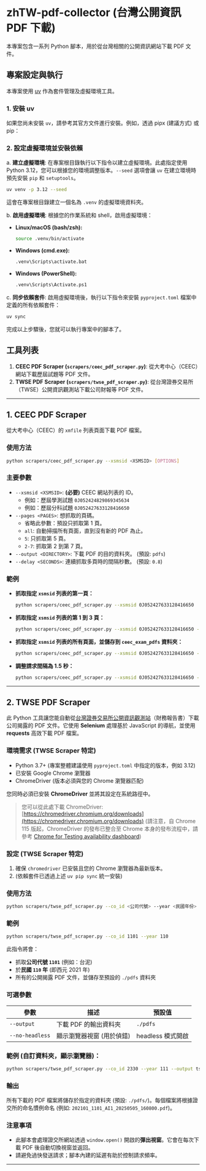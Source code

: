 # zhTW-pdf-collector (台灣公開資訊 PDF 下載)

本專案包含一系列 Python 腳本，用於從台灣相關的公開資訊網站下載 PDF 文件。

## 專案設定與執行

本專案使用 [uv](https://github.com/astral-sh/uv) 作為套件管理及虛擬環境工具。

### 1. 安裝 uv

如果您尚未安裝 `uv`，請參考其官方文件進行安裝。例如，透過 pipx (建議方式) 或 pip：

### 2. 設定虛擬環境並安裝依賴

a. **建立虛擬環境**:
   在專案根目錄執行以下指令以建立虛擬環境。此處指定使用 Python 3.12，您可以根據您的環境調整版本。`--seed` 選項會讓 `uv` 在建立環境時預先安裝 `pip` 和 `setuptools`。

   ```bash
   uv venv -p 3.12 --seed
   ```
   這會在專案根目錄建立一個名為 `.venv` 的虛擬環境資料夾。

b. **啟用虛擬環境**:
   根據您的作業系統和 shell，啟用虛擬環境：

   *   **Linux/macOS (bash/zsh):**
       ```bash
       source .venv/bin/activate
       ```
   *   **Windows (cmd.exe):**
       ```bash
       .venv\Scripts\activate.bat
       ```
   *   **Windows (PowerShell):**
       ```bash
       .venv\Scripts\Activate.ps1
       ```

c. **同步依賴套件**:
   啟用虛擬環境後，執行以下指令來安裝 `pyproject.toml` 檔案中定義的所有依賴套件：

   ```bash
   uv sync
   ```

完成以上步驟後，您就可以執行專案中的腳本了。

## 工具列表

1.  **CEEC PDF Scraper (`scrapers/ceec_pdf_scraper.py`)**: 從大考中心（CEEC）網站下載歷屆試題等 PDF 文件。
2.  **TWSE PDF Scraper (`scrapers/twse_pdf_scraper.py`)**: 從台灣證券交易所（TWSE）公開資訊觀測站下載公司財報等 PDF 文件。

---

## 1. CEEC PDF Scraper

從大考中心（CEEC）的 `xmfile` 列表頁面下載 PDF 檔案。

### 使用方法

```bash
python scrapers/ceec_pdf_scraper.py --xsmsid <XSMSID> [OPTIONS]
```

### 主要參數

*   `--xsmsid <XSMSID>`: **(必要)** CEEC 網站列表的 ID。
    *   例如：歷屆學測試題 `0J052424829869345634`
    *   例如：歷屆分科試題 `0J052427633128416650`
*   `--pages <PAGES>`: 想抓取的頁碼。
    *   省略此參數：預設只抓取第 1 頁。
    *   `all`: 自動掃描所有頁面，直到沒有新的 PDF 為止。
    *   `5`: 只抓取第 5 頁。
    *   `2-7`: 抓取第 2 到第 7 頁。
*   `--output <DIRECTORY>`: 下載 PDF 的目的資料夾。 (預設: `pdfs`)
*   `--delay <SECONDS>`: 連續抓取多頁時的間隔秒數。 (預設: `0.8`)

### 範例

*   **抓取指定 `xsmsid` 列表的第一頁：**
    ```bash
    python scrapers/ceec_pdf_scraper.py --xsmsid 0J052427633128416650
    ```

*   **抓取指定 `xsmsid` 列表的第 1 到 3 頁：**
    ```bash
    python scrapers/ceec_pdf_scraper.py --xsmsid 0J052427633128416650 --pages 1-3
    ```

*   **抓取指定 `xsmsid` 列表的所有頁面，並儲存到 `ceec_exam_pdfs` 資料夾：**
    ```bash
    python scrapers/ceec_pdf_scraper.py --xsmsid 0J052427633128416650 --pages all --output ceec_exam_pdfs
    ```

*   **調整請求間隔為 1.5 秒：**
    ```bash
    python scrapers/ceec_pdf_scraper.py --xsmsid 0J052427633128416650 --pages all --delay 1.5
    ```

---

## 2. TWSE PDF Scraper

此 Python 工具讓您能自動從[台灣證券交易所公開資訊觀測站](https://mops.twse.com.tw/mops/#/web/t57sb01_q1)（財務報告書）下載公司揭露的 PDF 文件。它使用 **Selenium** 處理基於 JavaScript 的導航，並使用 **requests** 高效下載 PDF 檔案。

### 環境需求 (TWSE Scraper 特定)

*   Python 3.7+ (專案整體建議使用 `pyproject.toml` 中指定的版本，例如 3.12)
*   已安裝 Google Chrome 瀏覽器
*   ChromeDriver (版本必須與您的 Chrome 瀏覽器匹配)

您同時必須已安裝 **ChromeDriver** 並將其設定在系統路徑中。

> 您可以從此處下載 ChromeDriver: [https://chromedriver.chromium.org/downloads](https://chromedriver.chromium.org/downloads) (請注意，自 Chrome 115 版起，ChromeDriver 的發布已整合至 Chrome 本身的發布流程中，請參考 [Chrome for Testing availability dashboard](https://googlechromelabs.github.io/chrome-for-testing/))

### 設定 (TWSE Scraper 特定)

1.  確保 `chromedriver` 已安裝且您的 Chrome 瀏覽器為最新版本。
2.  (依賴套件已透過上述 `uv pip sync` 統一安裝)

### 使用方法

```bash
python scrapers/twse_pdf_scraper.py --co_id <公司代號> --year <民國年份> [OPTIONS]
```

### 範例

```bash
python scrapers/twse_pdf_scraper.py --co_id 1101 --year 110
```

此指令將會：

*   抓取**公司代號 `1101`** (例如：台泥)
*   於**民國 `110` 年** (即西元 2021 年)
*   所有的公開揭露 PDF 文件，並儲存至預設的 `./pdfs` 資料夾

### 可選參數

| 參數            | 描述                                  | 預設值      |
| --------------- | ------------------------------------- | ----------- |
| `--output`      | 下載 PDF 的輸出資料夾                 | `./pdfs`    |
| `--no-headless` | 顯示瀏覽器視窗 (用於偵錯)             | headless 模式開啟 |

### 範例 (自訂資料夾，顯示瀏覽器)：

```bash
python scrapers/twse_pdf_scraper.py --co_id 2330 --year 111 --output tsmc_2022 --no-headless
```

### 輸出

所有下載的 PDF 檔案將儲存於指定的資料夾 (預設: `./pdfs/`)。每個檔案將根據證交所的命名慣例命名 (例如: `202101_1101_AI1_20250505_160800.pdf`)。

### 注意事項

*   此腳本會處理證交所網站透過 `window.open()` 開啟的**彈出視窗**。它會在每次下載 PDF 後自動切換視窗並返回。
*   請避免過快發送請求；腳本內建的延遲有助於控制請求頻率。

---